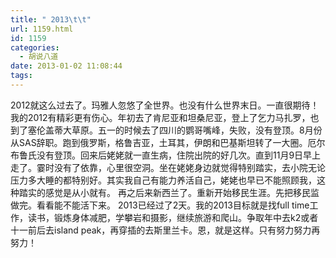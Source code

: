 ```yaml
---
title: " 2013\t\t"
url: 1159.html
id: 1159
categories:
  - 胡说八道
date: 2013-01-02 11:08:44
tags:
---
```


2012就这么过去了。玛雅人忽悠了全世界。也没有什么世界末日。一直很期待！ 我的2012有精彩更有伤心。年初去了肯尼亚和坦桑尼亚，登上了乞力马扎罗，也到了塞伦盖蒂大草原。五一的时候去了四川的鹦哥嘴峰，失败，没有登顶。8月份从SAS辞职。跑到俄罗斯，格鲁吉亚，土耳其，伊朗和巴基斯坦转了一大圈。厄尔布鲁氏没有登顶。回来后姥姥就一直生病，住院出院的好几次。直到11月9日早上走了。霎时没有了依靠，心里很空洞。坐在姥姥身边就觉得特别踏实，去小院无论压力多大睡的都特别好。其实我自己有能力养活自己，姥姥也早已不能照顾我，这种踏实的感觉是从小就有。 再之后来新西兰了。重新开始移民生涯。先把移民监做完。看看能不能活下来。 2013已经过了2天。我的2013目标就是找full time工作，读书，锻炼身体减肥，学攀岩和摄影，继续旅游和爬山。争取年中去k2或者十一前后去island peak，再穿插的去斯里兰卡。恩，就是这样。只有努力努力再努力！